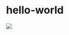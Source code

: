 # hello-world
<a href="https://linkedin.com/in/gustavomathius" target="_blank">
  <img src="https://upload.wikimedia.org/wikipedia/commons/thumb/0/01/LinkedIn_Logo.svg/1200px-LinkedIn_Logo.svg.png">
</a>
